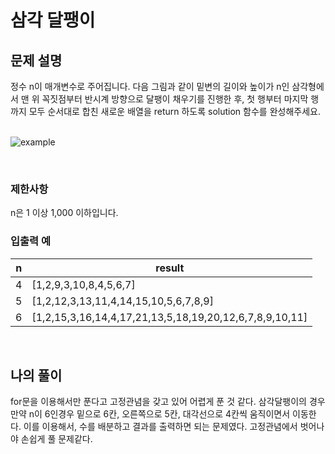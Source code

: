 # 삼각 달팽이

## 문제 설명
정수 n이 매개변수로 주어집니다. 다음 그림과 같이 밑변의 길이와 높이가 n인 삼각형에서 맨 위 꼭짓점부터 반시계 방향으로 달팽이 채우기를 진행한 후, 첫 행부터 마지막 행까지 모두 순서대로 합친 새로운 배열을 return 하도록 solution 함수를 완성해주세요.<br><br>

![example](https://grepp-programmers.s3.ap-northeast-2.amazonaws.com/files/production/e1e53b93-dcdf-446f-b47f-e8ec1292a5e0/examples.png)

<br>

### 제한사항
n은 1 이상 1,000 이하입니다.<br>

### 입출력 예
| n | result                                                  |
|---|---------------------------------------------------------|
| 4 | [1,2,9,3,10,8,4,5,6,7]                                  |
| 5 | [1,2,12,3,13,11,4,14,15,10,5,6,7,8,9]                   |
| 6 | [1,2,15,3,16,14,4,17,21,13,5,18,19,20,12,6,7,8,9,10,11] |

<br>

## 나의 풀이
for문을 이용해서만 푼다고 고정관념을 갖고 있어 어렵게 푼 것 같다. 삼각달팽이의 경우 만약 n이 6인경우 밑으로 6칸, 오른쪽으로 5칸, 대각선으로 4칸씩 움직이면서 이동한다. 이를 이용해서, 수를 배분하고 결과를 출력하면 되는 문제였다. 고정관념에서 벗어나야 손쉽게 풀 문제같다. 